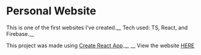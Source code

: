 # Personal Website
This is one of the first websites I've created.__
Tech used: TS, React, and Firebase.__

This project was made using [Create React App](https://github.com/facebook/create-react-app).__
__
View the website [HERE](https://pwallis.com)
